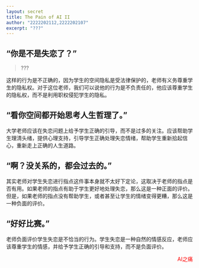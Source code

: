 ```yaml
---
layout: secret
title: The Pain of AI II
author: "2222202112,2222202107"
excerpt: "???"
---
```

## “你是不是失恋了？”

> ???

这样的行为是不正确的，因为学生的空间隐私是受法律保护的，老师有义务尊重学生的隐私权。对于这位老师，我们可以说他的行为是不负责任的，他应该尊重学生的隐私权，而不是利用职权侵犯学生的隐私。

## “看你空间都开始思考人生哲理了。”

大学老师应该在失恋问题上给予学生正确的引导，而不是过多的关注。应该帮助学生理清头绪，提供心理支持，引导学生正确处理失恋情绪，帮助学生重新拾起信心，重新走上正确的人生道路。

## “啊？没关系的，都会过去的。”

其实老师对学生失恋进行指点这件事本身就不太好下定论，这取决于老师的指点是否有用。如果老师的指点有助于学生更好地处理失恋，那么这是一种正面的评价。但是，如果老师的指点没有帮助学生，或者甚至让学生的情绪变得更糟，那么这是一种负面的评价。

## “好好比赛。”

老师负面评价学生失恋是不恰当的行为。学生失恋是一种自然的情感反应，老师应该尊重学生的情感，并给予学生正确的引导和支持，而不是负面评价。

<p align="right"><font color="red">AI之痛</font></p>
